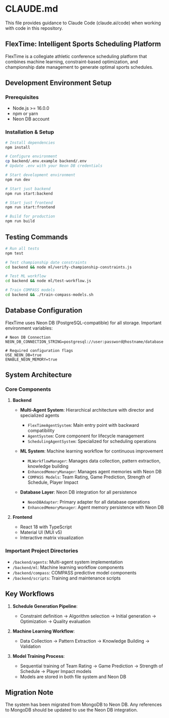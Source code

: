 # CLAUDE.md

This file provides guidance to Claude Code (claude.ai/code) when working with code in this repository.

## FlexTime: Intelligent Sports Scheduling Platform

FlexTime is a collegiate athletic conference scheduling platform that combines machine learning, constraint-based optimization, and championship date management to generate optimal sports schedules.

## Development Environment Setup

### Prerequisites
- Node.js >= 16.0.0
- npm or yarn
- Neon DB account

### Installation & Setup
```bash
# Install dependencies
npm install

# Configure environment
cp backend/.env.example backend/.env
# Update .env with your Neon DB credentials

# Start development environment
npm run dev

# Start just backend
npm run start:backend

# Start just frontend
npm run start:frontend

# Build for production
npm run build
```

## Testing Commands

```bash
# Run all tests
npm test

# Test championship date constraints
cd backend && node ml/verify-championship-constraints.js

# Test ML workflow
cd backend && node ml/test-workflow.js

# Train COMPASS models
cd backend && ./train-compass-models.sh
```

## Database Configuration

FlexTime uses Neon DB (PostgreSQL-compatible) for all storage. Important environment variables:

```
# Neon DB Connection
NEON_DB_CONNECTION_STRING=postgresql://user:password@hostname/database

# Required configuration flags
USE_NEON_DB=true
ENABLE_NEON_MEMORY=true
```

## System Architecture

### Core Components

1. **Backend**
   - **Multi-Agent System**: Hierarchical architecture with director and specialized agents
     - `FlexTimeAgentSystem`: Main entry point with backward compatibility
     - `AgentSystem`: Core component for lifecycle management
     - `SchedulingAgentSystem`: Specialized for scheduling operations

   - **ML System**: Machine learning workflow for continuous improvement
     - `MLWorkflowManager`: Manages data collection, pattern extraction, knowledge building
     - `EnhancedMemoryManager`: Manages agent memories with Neon DB
     - `COMPASS Models`: Team Rating, Game Prediction, Strength of Schedule, Player Impact

   - **Database Layer**: Neon DB integration for all persistence
     - `NeonDBAdapter`: Primary adapter for all database operations
     - `EnhancedMemoryManager`: Agent memory persistence with Neon DB

2. **Frontend**
   - React 18 with TypeScript
   - Material UI (MUI v5)
   - Interactive matrix visualization

### Important Project Directories

- `/backend/agents`: Multi-agent system implementation
- `/backend/ml`: Machine learning workflow components
- `/backend/compass`: COMPASS predictive model components
- `/backend/scripts`: Training and maintenance scripts

## Key Workflows

1. **Schedule Generation Pipeline**:
   - Constraint definition → Algorithm selection → Initial generation → Optimization → Quality evaluation

2. **Machine Learning Workflow**:
   - Data Collection → Pattern Extraction → Knowledge Building → Validation

3. **Model Training Process**:
   - Sequential training of Team Rating → Game Prediction → Strength of Schedule → Player Impact models
   - Models are stored in both file system and Neon DB

## Migration Note

The system has been migrated from MongoDB to Neon DB. Any references to MongoDB should be updated to use the Neon DB integration.